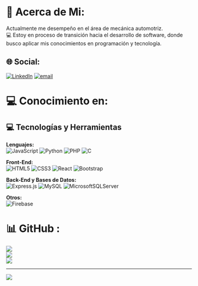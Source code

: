 # 💫 Acerca de Mi:

 Actualmente me desempeño en el área de mecánica automotriz.  
💻 Estoy en proceso de transición hacia el desarrollo de software, donde busco aplicar mis conocimientos en programación y tecnología.

## 🌐 Social:
[![LinkedIn](https://img.shields.io/badge/LinkedIn-%230077B5.svg?logo=linkedin&logoColor=white)](https://www.linkedin.com/in/christian-h-ledesma-fernandez-51267236b/)  [![email](https://img.shields.io/badge/Email-D14836?logo=gmail&logoColor=white)](mailto:christianhledesmafernandez@gmail.com) 

# 💻 Conocimiento en:
## 💻 Tecnologías y Herramientas

**Lenguajes:**  
![JavaScript](https://img.shields.io/badge/javascript-%23323330.svg?style=for-the-badge&logo=javascript&logoColor=%23F7DF1E) 
![Python](https://img.shields.io/badge/python-3670A0?style=for-the-badge&logo=python&logoColor=ffdd54) 
![PHP](https://img.shields.io/badge/php-%23777BB4.svg?style=for-the-badge&logo=php&logoColor=white) 
![C](https://img.shields.io/badge/c-%2300599C.svg?style=for-the-badge&logo=c&logoColor=white)

**Front-End:**  
![HTML5](https://img.shields.io/badge/html5-%23E34F26.svg?style=for-the-badge&logo=html5&logoColor=white) 
![CSS3](https://img.shields.io/badge/css3-%231572B6.svg?style=for-the-badge&logo=css3&logoColor=white) 
![React](https://img.shields.io/badge/react-%2320232a.svg?style=for-the-badge&logo=react&logoColor=%2361DAFB) 
![Bootstrap](https://img.shields.io/badge/bootstrap-%238511FA.svg?style=for-the-badge&logo=bootstrap&logoColor=white)

**Back-End y Bases de Datos:**  
![Express.js](https://img.shields.io/badge/express.js-%23404d59.svg?style=for-the-badge&logo=express&logoColor=%2361DAFB) 
![MySQL](https://img.shields.io/badge/mysql-4479A1.svg?style=for-the-badge&logo=mysql&logoColor=white) 
![MicrosoftSQLServer](https://img.shields.io/badge/Microsoft%20SQL%20Server-CC2927?style=for-the-badge&logo=microsoft%20sql%20server&logoColor=white)

**Otros:**  
![Firebase](https://img.shields.io/badge/firebase-%23039BE5.svg?style=for-the-badge&logo=firebase) 
 
# 📊 GitHub :
![](https://github-readme-stats.vercel.app/api?username=ChristianHLedesmaFernandez&theme=dark&hide_border=false&include_all_commits=false&count_private=false)<br/>
![](https://nirzak-streak-stats.vercel.app/?user=ChristianHLedesmaFernandez&theme=dark&hide_border=false)<br/>
![](https://github-readme-stats.vercel.app/api/top-langs/?username=ChristianHLedesmaFernandez&theme=dark&hide_border=false&include_all_commits=false&count_private=false&layout=compact)

---
[![](https://visitcount.itsvg.in/api?id=ChristianHLedesmaFernandez&icon=0&color=0)](https://visitcount.itsvg.in)


